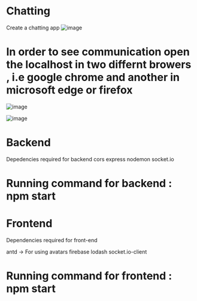 # Chatting

Create a  chatting app 
![image](https://github.com/nishantsinha1197/chat-app/assets/49277718/6409e5b4-21f4-491d-b818-5d8e1fb4a6ee)

# In order to see communication open the localhost in two differnt browers , i.e google chrome and another in microsoft edge or firefox
![image](https://github.com/nishantsinha1197/chat-app/assets/49277718/c5482575-0c13-49a6-9039-2797926159e7)

![image](https://github.com/nishantsinha1197/chat-app/assets/49277718/6e0241a2-3287-4c38-89ca-0a4c1520e938)

# Backend 
Depedencies required for backend 
cors
express
nodemon 
socket.io

# Running command for backend : npm start

# Frontend 
Dependencies required for front-end

antd -> For using avatars
firebase
lodash
socket.io-client

# Running command for frontend : npm start
